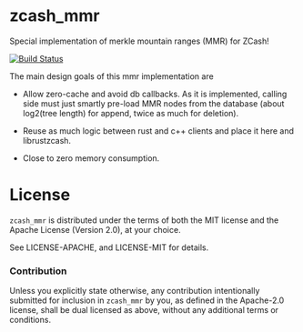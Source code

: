 # zcash_mmr

Special implementation of merkle mountain ranges (MMR) for ZCash!

[![Build Status](https://travis-ci.org/NikVolf/zcash-mmr.svg?branch=master)](https://travis-ci.org/NikVolf/zcash-mmr)

The main design goals of this mmr implementation are

- Allow zero-cache and avoid db callbacks. As it is implemented, calling side must just smartly pre-load MMR nodes from the database (about log2(tree length) for append, twice as much for deletion).

- Reuse as much logic between rust and c++ clients and place it here and librustzcash.

- Close to zero memory consumption.

# License

`zcash_mmr` is distributed under the terms of both the MIT
license and the Apache License (Version 2.0), at your choice.

See LICENSE-APACHE, and LICENSE-MIT for details.

### Contribution

Unless you explicitly state otherwise, any contribution intentionally submitted
for inclusion in `zcash_mmr` by you, as defined in the Apache-2.0 license, shall be
dual licensed as above, without any additional terms or conditions.
